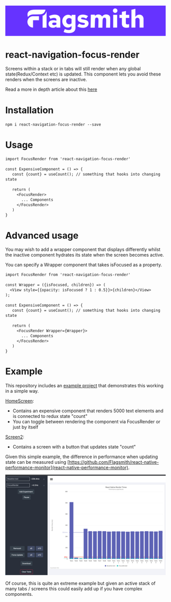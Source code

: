 [![react-navigation-focus-render](https://github.com/Flagsmith/flagsmith/raw/main/static-files/hero.png)](https://www.flagsmith.com/)

# react-navigation-focus-render

Screens within a stack or in tabs will still render when any global state(Redux/Context etc) is updated. This component lets you avoid these renders when the screens are inactive. 


Read a more in depth article about this [here](https://dev.to/kylessg/improving-your-react-native-application-performance-with-react-navigation-focus-render-2hih)



# Installation

``
npm i react-navigation-focus-render --save
``

# Usage

```
import FocusRender from 'react-navigation-focus-render'

const ExpensiveComponent = () => {
   const {count} = useCount(); // something that hooks into changing state
   
   return (
     <FocusRender>
       ... Components
     </FocusRender>
   ) 
}
```

# Advanced usage

You may wish to add a wrapper component that displays differently whilst the inactive component hydrates its state when the screen becomes active.

You can specify a Wrapper component that takes isFocused as a property.

```
import FocusRender from 'react-navigation-focus-render'

const Wrapper = ({isFocused, children}) => (
  <View style={{opacity: isFocused ? 1 : 0.5}}>{children}</View>
);

const ExpensiveComponent = () => {
   const {count} = useCount(); // something that hooks into changing state
   
   return (
     <FocusRender Wrapper={Wrapper}>
       ... Components
     </FocusRender>
   ) 
}
```

# Example

This repository includes an [example project](/example) that demonstrates this working in a simple way.

[HomeScreen](./example/app/components/screens/HomeScreen.tsx): 

- Contains an expensive component that renders 5000 text elements and is connected to redux state "count"
- You can toggle between rendering the component via FocusRender or just by itself

[Screen2](./example/app/components/screens/Screen2.tsx):

- Contains a screen with a button that updates state "count"


Given this simple example, the difference in performance when updating state can be measured using [https://github.com/Flagsmith/react-native-performance-monitor](react-native-performance-monitor).


![img.png](img.png)

Of course, this is quite an extreme example but given an active stack of many tabs / screens this could easily add up if you have complex components.
